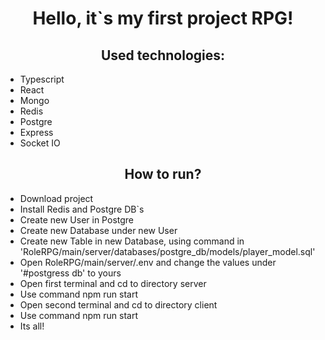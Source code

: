 <h1 align="center">Hello, it`s my first project RPG!</h1> 
<h2 align="center">Used technologies: </h2>
<ul>
    <li>Typescript</li>
    <li>React</li>
    <li>Mongo</li>
    <li>Redis</li>
    <li>Postgre</li>
    <li>Express</li>
    <li>Socket IO</li>
</ul>
<h2 align="center">How to run?</h2>
<ul>
    <li>Download project</li>
    <li>Install Redis and Postgre DB`s</li>
    <li>Create new User in Postgre</li>
    <li>Create new Database under new User</li>
    <li>Create new Table in new Database, using command in 'RoleRPG/main/server/databases/postgre_db/models/player_model.sql'</li>
    <li>Open RoleRPG/main/server/.env and change the values under '#postgress db' ​​to yours</li>
    <li>Open first terminal and cd to directory server</li>
    <li>Use command npm run start</li>
    <li>Open second terminal and cd to directory client</li>
    <li>Use command npm run start</li>
    <li>Its all!</li>
</ul>
